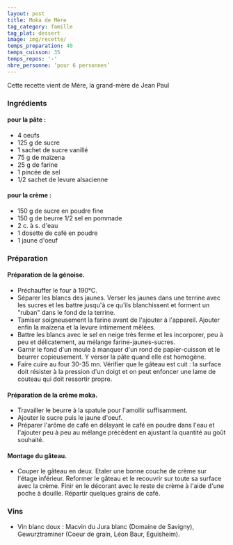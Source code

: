 ```yaml
---
layout: post
title: Moka de Mère
tag_category: famille
tag_plat: dessert
image: img/recette/
temps_preparation: 40
temps_cuisson: 35
temps_repos: '-'
nbre_personne: ‘pour 6 personnes’
---
```

Cette recette vient de Mère, la grand-mère de Jean Paul


### Ingrédients
#### pour la pâte :
* 4 oeufs
* 125 g de sucre
* 1 sachet de sucre vanillé
* 75 g de maïzena
* 25 g de farine
* 1 pincée de sel
* 1/2 sachet de levure alsacienne

#### pour la crème :
* 150 g de sucre en poudre fine
* 150 g de beurre 1/2 sel en pommade
* 2 c. à s. d'eau
* 1 dosette de café en poudre
* 1 jaune d'oeuf

### Préparation
#### Préparation de la génoise.
* Préchauffer le four à 190°C.
* Séparer les blancs des jaunes. Verser les jaunes dans une terrine avec les sucres et les battre jusqu'à ce qu'ils blanchissent et forment un "ruban" dans le fond de la terrine.
* Tamiser soigneusement la farine avant de l'ajouter à l'appareil. Ajouter enfin la maïzena et la levure intimement mêlées.
* Battre les blancs avec le sel en neige très ferme et les incorporer, peu à peu et délicatement, au mélange farine-jaunes-sucres.
* Garnir le fond d'un moule à manquer d'un rond de papier-cuisson et le beurrer copieusement. Y verser la pâte quand elle est homogène.
* Faire cuire au four 30-35 mn. Vérifier que le gâteau est cuit : la surface doit résister à la pression d'un doigt et on peut enfoncer une lame de couteau qui doit ressortir propre.

#### Préparation de la crème moka.
* Travailler le beurre à la spatule pour l'amollir suffisamment.
* Ajouter le sucre puis le jaune d'oeuf.
* Préparer l'arôme de café en délayant le café en poudre dans l'eau et l'ajouter peu à peu au mélange précédent en ajustant la quantité au goût souhaité.

#### Montage du gâteau.
* Couper le gâteau en deux. Etaler une bonne couche de crème sur l'étage inférieur. Reformer le gâteau et le recouvrir sur toute sa surface avec la crème. Finir en le décorant avec le reste de crème à l'aide d'une poche à douille. Répartir quelques grains de café.

### Vins
* Vin blanc doux : Macvin du Jura blanc (Domaine de Savigny), Gewurztraminer (Coeur de grain, Léon Baur, Eguisheim).
